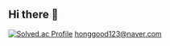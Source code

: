 ## Hi there 👋

[![Solved.ac Profile](http://mazassumnida.wtf/api/v2/generate_badge?boj=tagore22)](https://solved.ac/tagore22/)
honggood123@naver.com
<!--
**Tagore22/Tagore22** is a ✨ _special_ ✨ repository because its `README.md` (this file) appears on your GitHub profile.

Here are some ideas to get you started:

- 🔭 I’m currently working on ...
- 🌱 I’m currently learning ...
- 👯 I’m looking to collaborate on ...
- 🤔 I’m looking for help with ...
- 💬 Ask me about ...
- 📫 How to reach me: ...
- 😄 Pronouns: ...
- ⚡ Fun fact: ...
-->

